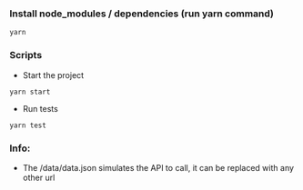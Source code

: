 ### Install node_modules / dependencies (run yarn command)
`yarn` 

### Scripts

- Start the project
 
`yarn start`

- Run tests
 
 `yarn test`

### Info:
- The /data/data.json simulates the API to call, it can be replaced with any other url

